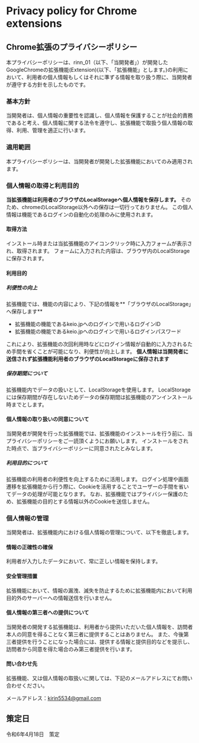 # Privacy policy for Chrome extensions
## Chrome拡張のプライバシーポリシー

本プライバシーポリシーは、rinn_01（以下、「当開発者」）が開発したGoogleChromeの拡張機能(Extension)(以下、「拡張機能」とします。)の利用において、利用者の個人情報もしくはそれに準ずる情報を取り扱う際に、当開発者が遵守する方針を示したものです。

### 基本方針
当開発者は、個人情報の重要性を認識し、個人情報を保護することが社会的責務であると考え、個人情報に関する法令を遵守し、拡張機能で取扱う個人情報の取得、利用、管理を適正に行います。

### 適用範囲
本プライバシーポリシーは、当開発者が開発した拡張機能においてのみ適用されます。

### 個人情報の取得と利用目的
**当拡張機能は利用者のブラウザのLocalStorageへ個人情報を保存します。**
そのため、chromeのLocalStorage以外への保存は一切行っておりません。
この個人情報は機能であるログインの自動化の処理のみに使用されます。

#### 取得方法
インストール時または当拡張機能のアイコンクリック時に入力フォームが表示され、取得されます。
フォームに入力された内容は、ブラウザ内のLocalStorageに保存されます。

#### 利用目的
##### 利便性の向上
拡張機能では、機能の内容により、下記の情報を**「ブラウザのLocalStorage」へ保存します**
- 拡張機能の機能であるkeio.jpへのログインで用いるログインID
- 拡張機能の機能であるkeio.jpへのログインで用いるログインパスワード

これにより、拡張機能の次回利用時などにログイン情報が自動的に入力されるため手間を省くことが可能になり、利便性が向上します。
**個人情報は当開発者に送信されず拡張機能利用者のブラウザのLocalStorageに保存されます**

##### 保存期間について
拡張機能内でデータの扱いとして、LocalStorageを使用します。
LocalStorageには保存期間が存在しないためデータの保存期間は拡張機能のアンインストール時までとします。

#### 個人情報の取り扱いの同意について
当開発者が開発を行った拡張機能では、拡張機能のインストールを行う前に、当プライバシーポリシーをご一読頂くようにお願いします。
インストールをされた時点で、当プライバシーポリシーに同意されたとみなします。


##### 利用目的について
拡張機能の利用者の利便性を向上するために活用します。
ログイン処理や画面遷移を拡張機能から行う際に、Cookieを活用することでユーザーの手間を省いてデータの処理が可能となります。
なお、拡張機能ではプライバシー保護のため、拡張機能の目的とする情報以外のCookieを送信しません。

### 個人情報の管理
当開発者は、拡張機能内における個人情報の管理について、以下を徹底します。

#### 情報の正確性の確保
利用者が入力したデータにおいて、常に正しい情報を保持します。

#### 安全管理措置
拡張機能において、情報の漏洩、滅失を防止するために拡張機能内において利用目的外のサーバーへの情報送信を行いません。

#### 個人情報の第三者への提供について
当開発者の開発する拡張機能は、利用者から提供いただいた個人情報を、訪問者本人の同意を得ることなく第三者に提供することはありません。
また、今後第三者提供を行うことになった場合には、提供する情報と提供目的などを提示し、訪問者から同意を得た場合のみ第三者提供を行います。

#### 問い合わせ先
拡張機能、又は個人情報の取扱いに関しては、下記のメールアドレスにてお問い合わせください。

メールアドレス：kirin5534@gmail.com

## 策定日
令和6年4月18日　策定  
